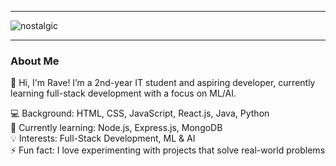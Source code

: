 ***

![nostalgic](https://github.com/user-attachments/assets/fa6d24e8-8b19-4d5d-945b-f50401e56cc5)


***
### About Me

👋 Hi, I'm Rave! I’m a 2nd-year IT student and aspiring developer, currently learning full-stack development with a focus on ML/AI.

💻 Background: HTML, CSS, JavaScript, React.js, Java, Python  
🌱 Currently learning: Node.js, Express.js, MongoDB  
💡 Interests: Full-Stack Development, ML & AI  
⚡ Fun fact: I love experimenting with projects that solve real-world problems
















  



